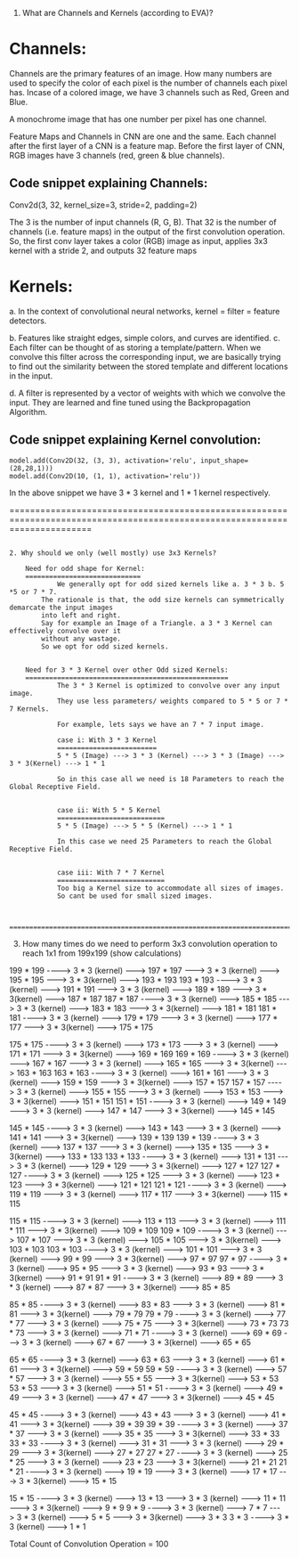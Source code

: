 1. What are Channels and Kernels (according to EVA)?

Channels:
=========
Channels are the primary features of an image.
How many numbers are used to specify the color of each pixel is the number of channels each pixel has.
Incase of a colored image, we have 3 channels such as Red, Green and Blue.

A monochrome image that has one number per pixel has one channel.

Feature Maps and Channels in CNN are one and the same. Each channel after the first layer of a CNN is a feature map. 
Before the first layer of CNN, RGB images have 3 channels (red, green & blue channels).

Code snippet explaining Channels:
---------------------------------

Conv2d(3, 32, kernel_size=3, stride=2, padding=2)

The 3 is the number of input channels (R, G, B). 
That 32 is the number of channels (i.e. feature maps) in the output of the first convolution operation. 
So, the first conv layer takes a color (RGB) image as input, applies 3x3 kernel with a stride 2, and outputs 32 feature maps


Kernels:
=========
a. In the context of convolutional neural networks, 
				kernel = filter = feature detectors. 
				
b. Features  like straight edges, simple colors, and curves are identified.
c. Each filter can be thought of as storing a  template/pattern. When we convolve this filter across the corresponding input, we are basically trying to find out the similarity between the stored template and different locations in the input.

d. A filter is represented by a vector of weights with which we convolve the input. They are learned and fine tuned using the Backpropagation Algorithm.

Code snippet explaining Kernel convolution:
------------------------------------------

	model.add(Conv2D(32, (3, 3), activation='relu', input_shape=(28,28,1)))
	model.add(Conv2D(10, (1, 1), activation='relu'))


In the above snippet we have 3 * 3 kernel and 1 * 1 kernel respectively.

============================================================================================================================
~~~~~~~~~~~~~~~~~~~~~~~~~~~~~~~~~~~~~~~~~~~~~~~~~~~~~~~~~~~~~~~~~~~~~~~~~~~~~~~~~~~~~~~~~~~~~~~~~~~~~~~~~~~~~~~~~~~~~~~~~~~~

2. Why should we only (well mostly) use 3x3 Kernels?
	
	Need for odd shape for Kernel:
	=============================
			We generally opt for odd sized kernels like a. 3 * 3 b. 5 *5 or 7 * 7.
		The rationale is that, the odd size kernels can symmetrically demarcate the input images 
		into left and right.
		Say for example an Image of a Triangle. a 3 * 3 Kernel can effectively convolve over it 
		without any wastage.
		So we opt for odd sized kernels.
		
		
	Need for 3 * 3 Kernel over other Odd sized Kernels:
	===================================================
			The 3 * 3 Kernel is optimized to convolve over any input image.
			They use less parameters/ weights compared to 5 * 5 or 7 * 7 Kernels.
			
			For example, lets says we have an 7 * 7 input image.
			
			case i: With 3 * 3 Kernel
			=========================
			5 * 5 (Image) ---> 3 * 3 (Kernel) ---> 3 * 3 (Image) ---> 3 * 3(Kernel) ---> 1 * 1
			
			So in this case all we need is 18 Parameters to reach the Global Receptive Field.
			
			
			case ii: With 5 * 5 Kernel
			===========================
			5 * 5 (Image) ---> 5 * 5 (Kernel) ---> 1 * 1 
			
			In this case we need 25 Parameters to reach the Global Receptive Field.
			
			
			case iii: With 7 * 7 Kernel
			===========================
			Too big a Kernel size to accommodate all sizes of images. 
			So cant be used for small sized images.
			
			
	=========================================================================================================================
~~~~~~~~~~~~~~~~~~~~~~~~~~~~~~~~~~~~~~~~~~~~~~~~~~~~~~~~~~~~~~~~~~~~~~~~~~~~~~~~~~~~~~~~~~~~~~~~~~~~~~~~~~~~~~~~~~~~~~~~~~~~

3. How many times do we need to perform 3x3 convolution operation to reach 1x1 from 199x199 (show calculations)

199 * 199 ----> 3 * 3 (kernel) ---> 197 * 197 ---> 3 * 3 (kernel) ---> 195 * 195 ---> 3 * 3(kernel) ---> 193 * 193
193 * 193 ----> 3 * 3 (kernel) ---> 191 * 191 ---> 3 * 3 (kernel) ---> 189 * 189 ---> 3 * 3(kernel) ---> 187 * 187
187 * 187 ----> 3 * 3 (kernel) ---> 185 * 185 ---> 3 * 3 (kernel) ---> 183 * 183 ---> 3 * 3(kernel) ---> 181 * 181
181 * 181 ----> 3 * 3 (kernel) ---> 179 * 179 ---> 3 * 3 (kernel) ---> 177 * 177 ---> 3 * 3(kernel) ---> 175 * 175

175 * 175 ----> 3 * 3 (kernel) ---> 173 * 173 ---> 3 * 3 (kernel) ---> 171 * 171 ---> 3 * 3(kernel) ---> 169 * 169
169 * 169 ----> 3 * 3 (kernel) ---> 167 * 167 ---> 3 * 3 (kernel) ---> 165 * 165 ---> 3 * 3(kernel) ---> 163 * 163
163 * 163 ----> 3 * 3 (kernel) ---> 161 * 161 ---> 3 * 3 (kernel) ---> 159 * 159 ---> 3 * 3(kernel) ---> 157 * 157
157 * 157 ----> 3 * 3 (kernel) ---> 155 * 155 ---> 3 * 3 (kernel) ---> 153 * 153 ---> 3 * 3(kernel) ---> 151 * 151
151 * 151 ----> 3 * 3 (kernel) ---> 149 * 149 ---> 3 * 3 (kernel) ---> 147 * 147 ---> 3 * 3(kernel) ---> 145 * 145

145 * 145 ----> 3 * 3 (kernel) ---> 143 * 143 ---> 3 * 3 (kernel) ---> 141 * 141 ---> 3 * 3(kernel) ---> 139 * 139
139 * 139 ----> 3 * 3 (kernel) ---> 137 * 137 ---> 3 * 3 (kernel) ---> 135 * 135 ---> 3 * 3(kernel) ---> 133 * 133
133 * 133 ----> 3 * 3 (kernel) ---> 131 * 131 ---> 3 * 3 (kernel) ---> 129 * 129 ---> 3 * 3(kernel) ---> 127 * 127
127 * 127 ----> 3 * 3 (kernel) ---> 125 * 125 ---> 3 * 3 (kernel) ---> 123 * 123 ---> 3 * 3(kernel) ---> 121 * 121
121 * 121 ----> 3 * 3 (kernel) ---> 119 * 119 ---> 3 * 3 (kernel) ---> 117 * 117 ---> 3 * 3(kernel) ---> 115 * 115

115 * 115 ----> 3 * 3 (kernel) ---> 113 * 113 ---> 3 * 3 (kernel) ---> 111 * 111 ---> 3 * 3(kernel) ---> 109 * 109
109 * 109 ----> 3 * 3 (kernel) ---> 107 * 107 ---> 3 * 3 (kernel) ---> 105 * 105 ---> 3 * 3(kernel) ---> 103 * 103
103 * 103 ----> 3 * 3 (kernel) ---> 101 * 101 ---> 3 * 3 (kernel) ---> 99 * 99 ---> 3 * 3(kernel) ---> 97 * 97
97 * 97 ----> 3 * 3 (kernel) ---> 95 * 95 ---> 3 * 3 (kernel) ---> 93 * 93 ---> 3 * 3(kernel) ---> 91 * 91
91 * 91 ----> 3 * 3 (kernel) ---> 89 * 89 ---> 3 * 3 (kernel) ---> 87 * 87 ---> 3 * 3(kernel) ---> 85 * 85

85 * 85 ----> 3 * 3 (kernel) ---> 83 * 83 ---> 3 * 3 (kernel) ---> 81 * 81 ---> 3 * 3(kernel) ---> 79 * 79
79 * 79 ----> 3 * 3 (kernel) ---> 77 * 77 ---> 3 * 3 (kernel) ---> 75 * 75 ---> 3 * 3(kernel) ---> 73 * 73
73 * 73 ---> 3 * 3 (kernel) ---> 71 * 71 ----> 3 * 3 (kernel) ---> 69 * 69 ---> 3 * 3 (kernel) ---> 67 * 67 ---> 3 * 3(kernel) ---> 65 * 65


65 * 65 ----> 3 * 3 (kernel) ---> 63 * 63 ---> 3 * 3 (kernel) ---> 61 * 61 ---> 3 * 3(kernel) ---> 59 * 59
59 * 59 ----> 3 * 3 (kernel) ---> 57 * 57 ---> 3 * 3 (kernel) ---> 55 * 55 ---> 3 * 3(kernel) ---> 53 * 53
53 * 53 ---> 3 * 3 (kernel) ---> 51 * 51 ----> 3 * 3 (kernel) ---> 49 * 49 ---> 3 * 3 (kernel) ---> 47 * 47 ---> 3 * 3(kernel) ---> 45 * 45

 
45 * 45 ----> 3 * 3 (kernel) ---> 43 * 43 ---> 3 * 3 (kernel) ---> 41 * 41 ---> 3 * 3(kernel) ---> 39 * 39
39 * 39 ----> 3 * 3 (kernel) ---> 37 * 37 ---> 3 * 3 (kernel) ---> 35 * 35 ---> 3 * 3(kernel) ---> 33 * 33
33 * 33 ----> 3 * 3 (kernel) ---> 31 * 31 ---> 3 * 3 (kernel) ---> 29 * 29 ---> 3 * 3(kernel) ---> 27 * 27
27 * 27 ----> 3 * 3 (kernel) ---> 25 * 25 ---> 3 * 3 (kernel) ---> 23 * 23 ---> 3 * 3(kernel) ---> 21 * 21
21 * 21 ----> 3 * 3 (kernel) ---> 19 * 19 ---> 3 * 3 (kernel) ---> 17 * 17 ---> 3 * 3(kernel) ---> 15 * 15

15 * 15 ----> 3 * 3 (kernel) ---> 13 * 13 ---> 3 * 3 (kernel) ---> 11 * 11 ---> 3 * 3(kernel) ---> 9 * 9
9 * 9 ----> 3 * 3 (kernel) ---> 7 * 7 ---> 3 * 3 (kernel) ---> 5 * 5 ---> 3 * 3(kernel) ---> 3 * 3
3 * 3 ----> 3 * 3 (kernel) ---> 1 * 1

Total Count of Convolution Operation = 100